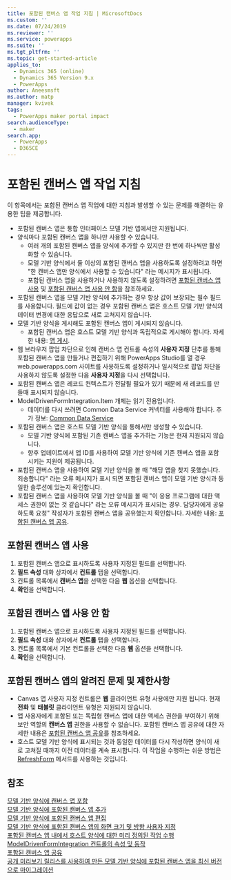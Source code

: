 ```yaml
---
title: 포함된 캔버스 앱 작업 지침 | MicrosoftDocs
ms.custom: ''
ms.date: 07/24/2019
ms.reviewer: ''
ms.service: powerapps
ms.suite: ''
ms.tgt_pltfrm: ''
ms.topic: get-started-article
applies_to:
  - Dynamics 365 (online)
  - Dynamics 365 Version 9.x
  - PowerApps
author: Aneesmsft
ms.author: matp
manager: kvivek
tags:
  - PowerApps maker portal impact
search.audienceType:
  - maker
search.app:
  - PowerApps
  - D365CE
---
```


# <a name="guidelines-on-working-with-embedded-canvas-apps"></a>포함된 캔버스 앱 작업 지침
이 항목에서는 포함된 캔버스 앱 작업에 대한 지침과 발생할 수 있는 문제를 해결하는 유용한 팁을 제공합니다.

-   포함된 캔버스 앱은 통합 인터페이스 모델 기반 앱에서만 지원됩니다.
-   양식마다 포함된 캔버스 앱을 하나만 사용할 수 있습니다. 
     - 여러 개의 포함된 캔버스 앱을 양식에 추가할 수 있지만 한 번에 하나씩만 활성화할 수 있습니다.
     - 모델 기반 양식에서 둘 이상의 포함된 캔버스 앱을 사용하도록 설정하려고 하면 "한 캔버스 앱만 양식에서 사용할 수 있습니다" 라는 메시지가 표시됩니다.
     - 포함된 캔버스 앱을 사용하거나 사용하지 않도록 설정하려면 [포함된 캔버스 앱 사용](#enable-an-embedded-canvas-app) 및 [포함된 캔버스 앱 사용 안 함](#disable-an-embedded-canvas-app)을 참조하세요.
-   포함된 캔버스 앱을 모델 기반 양식에 추가하는 경우 항상 값이 보장되는 필수 필드를 사용합니다. 필드에 값이 없는 경우 포함된 캔버스 앱은 호스트 모델 기반 양식의 데이터 변경에 대한 응답으로 새로 고쳐지지 않습니다.
-   모델 기반 양식을 게시해도 포함된 캔버스 앱이 게시되지 않습니다.
     - 포함된 캔버스 앱은 호스트 모델 기반 양식과 독립적으로 게시해야 합니다. 자세한 내용: [앱 게시](../canvas-apps/save-publish-app.md#publish-an-app).
-   웹 브라우저 팝업 차단으로 인해 캔버스 앱 컨트롤 속성의 **사용자 지정** 단추를 통해 포함된 캔버스 앱을 만들거나 편집하기 위해 PowerApps Studio를 열 경우 web.powerapps.com 사이트를 사용하도록 설정하거나 일시적으로 팝업 차단을 사용하지 않도록 설정한 다음 **사용자 지정**을 다시 선택합니다.
-   포함된 캔버스 앱은 레코드 컨텍스트가 전달될 필요가 있기 때문에 새 레코드를 만들때 표시되지 않습니다.
-   ModelDrivenFormIntegration.Item 개체는 읽기 전용입니다. 
     - 데이터를 다시 쓰려면 Common Data Service 커넥터를 사용해야 합니다. 추가 정보: [Common Data Service](/connectors/commondataservice/)
-   포함된 캔버스 앱은 호스트 모델 기반 양식을 통해서만 생성할 수 있습니다. 
    - 모델 기반 양식에 포함된 기존 캔버스 앱을 추가하는 기능은 현재 지원되지 않습니다.
    - 향후 업데이트에서 앱 ID를 사용하여 모델 기반 양식에 기존 캔버스 앱을 포함시키는 지원이 제공됩니다.
- 포함된 캔버스 앱을 사용하여 모델 기반 양식을 볼 때 "해당 앱을 찾지 못했습니다. 죄송합니다" 라는 오류 메시지가 표시 되면 포함된 캔버스 앱이 모델 기반 양식과 동일한 솔루션에 있는지 확인합니다.
- 포함된 캔버스 앱을 사용하여 모델 기반 양식을 볼 때 "이 응용 프로그램에 대한 액세스 권한이 없는 것 같습니다" 라는 오류 메시지가 표시되는 경우. 담당자에게 공유하도록 요청" 작성자가 포함된 캔버스 앱을 공유했는지 확인합니다. 자세한 내용: [포함된 캔버스 앱 공유](share-embedded-canvas-app.md).

## <a name="enable-an-embedded-canvas-app"></a>포함된 캔버스 앱 사용
1. 포함된 캔버스 앱으로 표시하도록 사용자 지정된 필드를 선택합니다.
2. **필드 속성** 대화 상자에서 **컨트롤** 탭을 선택합니다.
3. 컨트롤 목록에서 **캔버스 앱**을 선택한 다음 **웹** 옵션을 선택합니다.
4. **확인**을 선택합니다.

## <a name="disable-an-embedded-canvas-app"></a>포함된 캔버스 앱 사용 안 함
1. 포함된 캔버스 앱으로 표시하도록 사용자 지정된 필드를 선택합니다.
2. **필드 속성** 대화 상자에서 **컨트롤** 탭을 선택합니다.
3. 컨트롤 목록에서 기본 컨트롤을 선택한 다음 **웹** 옵션을 선택합니다.
4. **확인**을 선택합니다.

## <a name="known-issues-and-limitations-with-embedded-canvas-apps"></a>포함된 캔버스 앱의 알려진 문제 및 제한사항
- Canvas 앱 사용자 지정 컨트롤은 **웹** 클라이언트 유형 사용에만 지원 됩니다. 현재 **전화** 및 **태블릿** 클라이언트 유형은 지원되지 않습니다.
- 앱 사용자에게 포함된 또는 독립형 캔버스 앱에 대한 액세스 권한을 부여하기 위해 보안 역할의 **캔버스 앱** 권한을 사용할 수 없습니다. 포함된 캔버스 앱 공유에 대한 자세한 내용은 [포함된 캔버스 앱 공유](share-embedded-canvas-app.md)를 참조하세요.
- 호스트 모델 기반 양식에 표시되는 것과 동일한 데이터를 다시 작성하면 양식이 새로 고쳐질 때까지 이전 데이터를 계속 표시합니다. 이 작업을 수행하는 쉬운 방법은 [RefreshForm](embedded-canvas-app-actions.md#refreshformshowprompt) 메서드를 사용하는 것입니다.

## <a name="see-also"></a>참조
[모델 기반 양식에 캔버스 앱 포함](embed-canvas-app-in-form.md) <br />
[모델 기반 양식에 포함된 캔버스 앱 추가](embedded-canvas-app-add-classic-designer.md) <br />
[모델 기반 양식에 포함된 캔버스 앱 편집](embedded-canvas-app-edit-classic-designer.md) <br />
[모델 기반 양식에 포함된 캔버스 앱의 화면 크기 및 방향 사용자 지정](embedded-canvas-app-customize-screen.md) <br />
[포함된 캔버스 앱 내에서 호스트 양식에 대한 미리 정의된 작업 수행](embedded-canvas-app-actions.md) <br />
[ModelDrivenFormIntegration 컨트롤의 속성 및 동작](embedded-canvas-app-properties-actions.md) <br />
[포함된 캔버스 앱 공유](share-embedded-canvas-app.md) <br />
[공개 미리보기 릴리스를 사용하여 만든 모델 기반 양식에 포함된 캔버스 엡을 최신 버전으로 마이그레이션](embedded-canvas-app-migrate-from-preview.md) <br />
